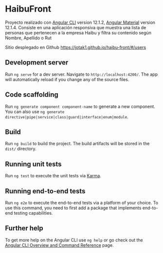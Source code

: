 # HaibuFront

Proyecto realizado con [Angular CLI](https://github.com/angular/angular-cli) version 12.1.2,  [Angular Material](https://material.angular.io/) version 12.1.4.
Consiste en una aplicación responsiva que muestra una lista de personas que pertenecen a la empresa Haibu y filtra su contenido según Nombre, Apellido o Rut

Sitio desplegado en Github
https://jotak1.github.io/haibu-front/#/users
## Development server

Run `ng serve` for a dev server. Navigate to `http://localhost:4200/`. The app will automatically reload if you change any of the source files.

## Code scaffolding

Run `ng generate component component-name` to generate a new component. You can also use `ng generate directive|pipe|service|class|guard|interface|enum|module`.

## Build

Run `ng build` to build the project. The build artifacts will be stored in the `dist/` directory.

## Running unit tests

Run `ng test` to execute the unit tests via [Karma](https://karma-runner.github.io).

## Running end-to-end tests

Run `ng e2e` to execute the end-to-end tests via a platform of your choice. To use this command, you need to first add a package that implements end-to-end testing capabilities.

## Further help

To get more help on the Angular CLI use `ng help` or go check out the [Angular CLI Overview and Command Reference](https://angular.io/cli) page.
